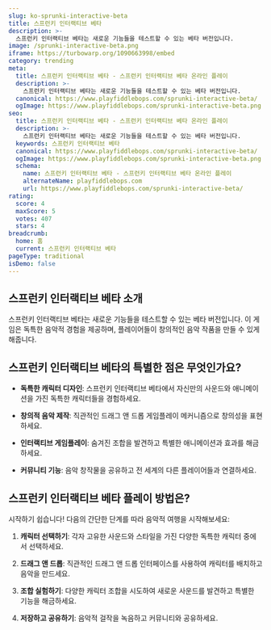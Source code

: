 ```yaml
---
slug: ko-sprunki-interactive-beta
title: 스프런키 인터랙티브 베타
description: >-
  스프런키 인터랙티브 베타는 새로운 기능들을 테스트할 수 있는 베타 버전입니다.
image: /sprunki-interactive-beta.png
iframe: https://turbowarp.org/1090663998/embed
category: trending
meta:
  title: 스프런키 인터랙티브 베타 - 스프런키 인터랙티브 베타 온라인 플레이
  description: >-
    스프런키 인터랙티브 베타는 새로운 기능들을 테스트할 수 있는 베타 버전입니다.
  canonical: https://www.playfiddlebops.com/sprunki-interactive-beta/
  ogImage: https://www.playfiddlebops.com/sprunki-interactive-beta.png
seo:
  title: 스프런키 인터랙티브 베타 - 스프런키 인터랙티브 베타 온라인 플레이
  description: >-
    스프런키 인터랙티브 베타는 새로운 기능들을 테스트할 수 있는 베타 버전입니다.
  keywords: 스프런키 인터랙티브 베타
  canonical: https://www.playfiddlebops.com/sprunki-interactive-beta/
  ogImage: https://www.playfiddlebops.com/sprunki-interactive-beta.png
  schema:
    name: 스프런키 인터랙티브 베타 - 스프런키 인터랙티브 베타 온라인 플레이
    alternateName: playfiddlebops.com
    url: https://www.playfiddlebops.com/sprunki-interactive-beta/
rating:
  score: 4
  maxScore: 5
  votes: 407
  stars: 4
breadcrumb:
  home: 홈
  current: 스프런키 인터랙티브 베타
pageType: traditional
isDemo: false
---
```


## 스프런키 인터랙티브 베타 소개

스프런키 인터랙티브 베타는 새로운 기능들을 테스트할 수 있는 베타 버전입니다. 이 게임은 독특한 음악적 경험을 제공하며, 플레이어들이 창의적인 음악 작품을 만들 수 있게 해줍니다.

## 스프런키 인터랙티브 베타의 특별한 점은 무엇인가요?

- **독특한 캐릭터 디자인**: 스프런키 인터랙티브 베타에서 자신만의 사운드와 애니메이션을 가진 독특한 캐릭터들을 경험하세요.

- **창의적 음악 제작**: 직관적인 드래그 앤 드롭 게임플레이 메커니즘으로 창의성을 표현하세요.

- **인터랙티브 게임플레이**: 숨겨진 조합을 발견하고 특별한 애니메이션과 효과를 해금하세요.

- **커뮤니티 기능**: 음악 창작물을 공유하고 전 세계의 다른 플레이어들과 연결하세요.

## 스프런키 인터랙티브 베타 플레이 방법은?

시작하기 쉽습니다! 다음의 간단한 단계를 따라 음악적 여행을 시작해보세요:

1. **캐릭터 선택하기**: 각자 고유한 사운드와 스타일을 가진 다양한 독특한 캐릭터 중에서 선택하세요.

1. **드래그 앤 드롭**: 직관적인 드래그 앤 드롭 인터페이스를 사용하여 캐릭터를 배치하고 음악을 만드세요.

1. **조합 실험하기**: 다양한 캐릭터 조합을 시도하여 새로운 사운드를 발견하고 특별한 기능을 해금하세요.

1. **저장하고 공유하기**: 음악적 걸작을 녹음하고 커뮤니티와 공유하세요.
